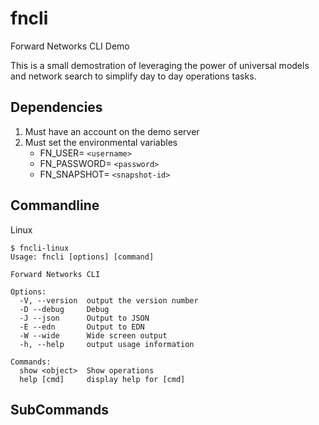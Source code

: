# fncli
Forward Networks CLI Demo

This is a small demostration of leveraging the power of universal models and network search to simplify day to day operations tasks.



## Dependencies
1. Must have an account on the demo server
2. Must set the environmental variables
    - FN_USER= `<username>`
    - FN_PASSWORD= `<password>`
    - FN_SNAPSHOT= `<snapshot-id>`

## Commandline

Linux
```
$ fncli-linux
Usage: fncli [options] [command]

Forward Networks CLI

Options:
  -V, --version  output the version number
  -D --debug     Debug
  -J --json      Output to JSON
  -E --edn       Output to EDN
  -W --wide      Wide screen output
  -h, --help     output usage information

Commands:
  show <object>  Show operations
  help [cmd]     display help for [cmd]
  ```

## SubCommands

